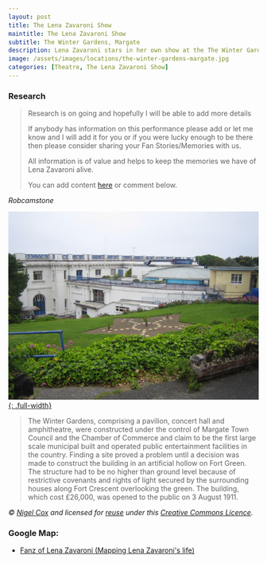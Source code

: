 ```yaml
---
layout: post
title: The Lena Zavaroni Show
maintitle: The Lena Zavaroni Show
subtitle: The Winter Gardens, Margate
description: Lena Zavaroni stars in her own show at the The Winter Gardens, Margate
image: /assets/images/locations/the-winter-gardens-margate.jpg
categories: [Theatre, The Lena Zavaroni Show]
---
```


### Research
> Research is on going and hopefully I will be able to add more details
>
> If anybody has information on this performance please add or let me know and I will add it for you or if you were lucky enough to be there then please consider sharing your Fan Stories/Memories with us.
>
> All information is of value and helps to keep the memories we have of Lena Zavaroni alive.
>
> You can add content [here](https://github.com/FanzOfLenaZavaroni/fanzoflenazavaroni.github.io) or comment below.

<cite>Robcamstone</cite>

[![The Winter Gardens, Margate](/assets/images/locations/the-winter-gardens-margate.jpg){: .full-width}](https://www.geograph.org.uk/photo/460492)

> The Winter Gardens, comprising a pavilion, concert hall and amphitheatre, were constructed under the control of Margate Town Council and the Chamber of Commerce and claim to be the first large scale municipal built and operated public entertainment facilities in the country. Finding a site proved a problem until a decision was made to construct the building in an artificial hollow on Fort Green. The structure had to be no higher than ground level because of restrictive covenants and rights of light secured by the surrounding houses along Fort Crescent overlooking the green. The building, which cost £26,000, was opened to the public on 3 August 1911.

<cite>&#169; [Nigel Cox](https://www.geograph.org.uk/profile/2798) and licensed for [reuse](https://www.geograph.org.uk/reuse.php?id=460492) under this [Creative Commons Licence](http://creativecommons.org/licenses/by-sa/2.0/).</cite>

### Google Map:
* [Fanz of Lena Zavaroni (Mapping Lena Zavaroni's life)](https://www.google.com/maps/d/u/0/viewer?hl=en&mid=1D1D0ERV_FQMNb9XZzJ-J3yUlK8aI4vhI&ll=51.39187100000001%2C1.3864704000000074&z=19)

